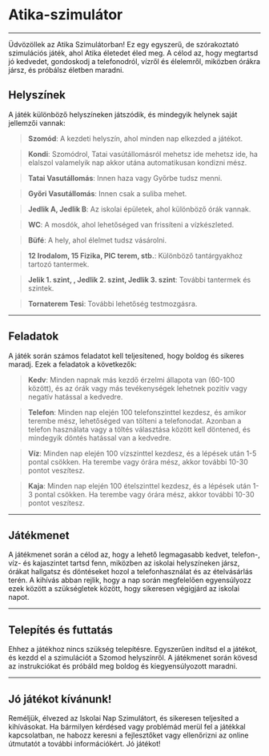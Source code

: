 # Atika-szimulátor
---------------------

Üdvözöllek az Atika Szimulátorban! Ez egy egyszerű, de szórakoztató szimulációs játék, ahol Atika életedet éled meg. A célod az, hogy megtartsd jó kedvedet, gondoskodj a telefonodról, vízről és élelemről, miközben órákra jársz, és próbálsz életben maradni.

## Helyszínek
A játék különböző helyszíneken játszódik, és mindegyik helynek saját jellemzői vannak:

> **Szomód**: A kezdeti helyszín, ahol minden nap elkezded a játékot.

> **Kondi**: Szomódrol, Tatai vasútállomásról mehetsz ide mehetsz ide, ha elalszol valamelyik nap akkor utána automatikusan kondizni mész.

> **Tatai Vasutállomás**: Innen haza vagy Győrbe tudsz menni. 

> **Győri Vasutállomás**: Innen csak a suliba mehet.

> **Jedlik A, Jedlik B**: Az iskolai épületek, ahol különböző órák vannak.

> **WC**: A mosdók, ahol lehetőséged van frissíteni a vízkészleted.

> **Büfé**: A hely, ahol élelmet tudsz vásárolni.

> **12 Irodalom, 15 Fizika, PlC terem, stb.**: Különböző tantárgyakhoz tartozó tantermek.

> **Jelik 1. szint, , Jedlik 2. szint, Jedlik 3. szint**: További tantermek és szintek.

> **Tornaterem Tesi**: További lehetőség testmozgásra.

---------------------------

## Feladatok

A játék során számos feladatot kell teljesítened, hogy boldog és sikeres maradj. Ezek a feladatok a következők:

> **Kedv**: Minden napnak más kezdő érzelmi állapota van (60-100 között), és az órák vagy más tevékenységek lehetnek pozitív vagy negatív hatással a kedvedre.

> **Telefon**: Minden nap elején 100 telefonszinttel kezdesz, és amikor terembe mész, lehetőséged van tölteni a telefonodat. Azonban a telefon használata vagy a töltés választása között kell döntened, és mindegyik döntés hatással van a kedvedre.

> **Víz**: Minden nap elején 100 vízszinttel kezdesz, és a lépések után 1-5 pontal csökken. Ha terembe vagy órára mész, akkor további 10-30 pontot veszítesz.

> **Kaja**: Minden nap elején 100 ételszinttel kezdesz, és a lépések után 1-3 pontal csökken. Ha terembe vagy órára mész, akkor további 10-30 pontot veszítesz.


---------------------------------------

## Játékmenet

A játékmenet során a célod az, hogy a lehető legmagasabb kedvet, telefon-, víz- és kajaszintet tartsd fenn, miközben az iskolai helyszíneken jársz, órákat hallgatsz és döntéseket hozol a telefonhasználat és az ételvásárlás terén. A kihívás abban rejlik, hogy a nap során megfelelően egyensúlyozz ezek között a szükségletek között, hogy sikeresen végigjárd az iskolai napot.

---------------------

## Telepítés és futtatás
Ehhez a játékhoz nincs szükség telepítésre. Egyszerűen indítsd el a játékot, és kezdd el a szimulációt a Szomod helyszínről. A játékmenet során kövesd az instrukciókat és próbáld meg boldog és kiegyensúlyozott maradni.

--------------------
## Jó játékot kívánunk!
Reméljük, élvezed az Iskolai Nap Szimulátort, és sikeresen teljesíted a kihívásokat. Ha bármilyen kérdésed vagy problémád merül fel a játékkal kapcsolatban, ne habozz keresni a fejlesztőket vagy ellenőrizni az online útmutatót a további információkért. Jó játékot!
